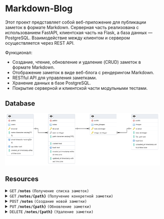 # Markdown-Blog

Этот проект представляет собой веб-приложение для публикации заметок в формате Markdown. Серверная часть реализована с использованием FastAPI, клиентская часть на Flask, а база данных — PostgreSQL. Взаимодействие между клиентом и сервером осуществляется через REST API.

Функционал:

- Создание, чтение, обновление и удаление (CRUD) заметок в формате Markdown.
- Отображение заметок в виде веб-блога с рендерингом Markdown.
- RESTful API для управления заметками.
- Хранение данных в базе PostgreSQL.
- Покрытие серверной и клиентской части модульными тестами.

## Database

![DB_schema](/database/schema.png)

## Resources

<details>
<summary><code>GET</code> <code><b>/notes</b></code> <code>(Получение списка заметок)</code></summary>

#### Request

```bash
curl -X GET http://localhost:8080/notes \
     -H "API_TOKEN_FORMAT: ^[a-zA-Z0-9]{64}$"
```

#### Response

```json
[
    {
        "path": "file_path/file_name_1.md",
        "hash": "hash sha256"
    },
    {
        "path": "file_path/file_name_2.md",
        "hash": "hash sha256"
    }
]
```

</details>

<details>
<summary><code>GET</code> <code><b>/notes/{path}</b></code> <code>(Получение конкретной заметки)</code></summary>

#### Request

```bash
curl -X GET http://localhost:8080/notes/{path} \
     -H "API_TOKEN_FORMAT: ^[a-zA-Z0-9]{64}$" \
     -H "Content-Type: application/json" \
     -d '{
           "path": "file_path/file_name.md"
         }'
```

#### Response

```json
{
    "path": "file_path/file_name.md",
    "content": "html_text",
    "hash": "hash sha256",
    "updated_at": "time" 
}
```

</details>

<details>
<summary><code>POST</code> <code><b>/notes</b></code> <code>(Создание новой заметки)</code></summary>

#### Request

```bash
curl -X POST http://localhost:8080/notes \
     -H "API_TOKEN_FORMAT: ^[a-zA-Z0-9]{64}$" \
     -H "Content-Type: application/json" \
     -d '{
           "path": "file_path/file_name.md",
           "content": "md_text"
         }'
```

#### Response

```json
{
    "path": "file_path/file_name.md",
    "hash": "hash sha256"
}
```

</details>

<details>
<summary><code>PUT</code> <code><b>/notes/{path}</b></code> <code>(Обновление заметки)</code></summary>

#### Request

```bash
curl -X PUT http://localhost:8080/notes/{path} \
     -H "API_TOKEN_FORMAT: ^[a-zA-Z0-9]{64}$" \
     -H "Content-Type: application/json" \
     -d '{
           "path": "file_path/file_name.md",
           "content": "md_text"
         }'
```

#### Response

```json
{
    "path": "file_path/file_name.md",
    "hash": "hash sha256"
}
```

</details>

<details>
<summary><code>DELETE</code> <code><b>/notes/{path}</b></code> <code>(Удаление заметки)</code></summary>

#### Request

```bash
curl -X DELETE http://localhost:8080/notes/{path} \
     -H "API_TOKEN_FORMAT: ^[a-zA-Z0-9]{64}$" \
     -H "Content-Type: application/json" \
     -d '{
           "path": "file_path/file_name.md"
         }'
```

#### Response

```json
{
    "path": "file_path/file_name.md"
}
```

</details>
